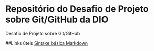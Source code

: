 # Repositório do Desafio de Projeto sobre Git/GitHub da DIO
Desafio de Projeto sobre Git/GitHub

##Links úteis
[Sintaxe básica Markdown](https://www.markdownguide.org/basic-syntax/)

